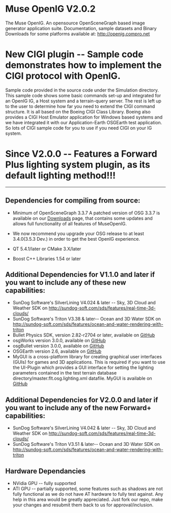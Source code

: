 # Muse OpenIG V2.0.2
The Muse OpenIG.  An opensource OpenSceneGraph based image generator application suite.
Documentation, sample datasets and Binary Downloads for some platforms available at: http://openig.compro.net

#  New CIGI plugin -- Sample code demonstrates how to implement the CIGI protocol with OpenIG.
   Sample code provided in the source code under the Simulation directory.  This sample code
   shows some basic commands set-up and integrated for an OpenIG IG, a Host system and a terrain-query server.
   The rest is left up to the user to determine how far you need to extend the CIGI command structure.
   It is all based on the Boeing CIGI Class Library.  Boeing also provides a CIGI Host Emulator application
   for Windows based systems and we have integrated it with our Application-Earth OSGEarth test application.
   So lots of CIGI sample code for you to use if you need CIGI on your IG system.

# Since V2.0.0 -- Features a Forward Plus lighting system plugin, as its default lighting method!!!
-----------------------------------------------------------------------------------------------------------------
Dependencies for compiling from source:
--------------------------------------
*   Minimum of OpenSceneGraph 3.3.7 
    A patched version of OSG 3.3.7 is available on our [Downloads](http://openig.compro.net/download-openig.html)
    page, that contains some updates and allows full functionality
    of all features of MuseOpenIG.
*   We now recommend you upgrade your OSG release to at least 3.4.0(3.5.3 Dev.)
    in order to get the best OpenIG experience.

*   QT 5.4.1/later or CMake 3.X/later
*   Boost C++ Libraries 1.54 or later

Additional Dependencies for V1.1.0 and later if you want to include any of these new capabilities:
---------------------------------------------------------------------------------------
*  SunDog Software's SilverLining V4.024 & later -- Sky, 3D Cloud and Weather SDK
   on http://sundog-soft.com/sds/features/real-time-3d-clouds/
*  SunDog Software's Triton V3.38 & later-- Ocean and 3D Water SDK
   on http://sundog-soft.com/sds/features/ocean-and-water-rendering-with-triton
*  Bullet Physics SDK, version 2.82-r2704 or later, available on [GitHub](https://github.com/bulletphysics)
*  osgWorks version 3.0.0, available on [GitHub](https://github.com/mccdo/osgworks)
*  osgBullet version 3.0.0, available on [GitHub](https://github.com/mccdo/osgBullet)
*  OSGEarth version 2.6, available on [GitHub](https://github.com/gwaldron/osgearth)
*  MyGUI is a cross-platform library for creating graphical user interfaces (GUIs) for games and 3D applications.
   This is required if you want to use the UI-Plugin which provides a GUI interface for setting the
   lighting parameters contained in the test terrain database directory/master.flt.osg.lighting.xml datafile.
   MyGUI is available on [GitHub](https://github.com/MyGUI/mygui)

Additional Dependencies for V2.0.0 and later if you want to include any of the new Forward+ capabilities:
---------------------------------------------------------------------------------------
*  SunDog Software's SilverLining V4.042 & later -- Sky, 3D Cloud and Weather SDK
   on http://sundog-soft.com/sds/features/real-time-3d-clouds/
*  SunDog Software's Triton V3.51 & later-- Ocean and 3D Water SDK
   on http://sundog-soft.com/sds/features/ocean-and-water-rendering-with-triton

Hardware Dependancies
--------------------------------------------------------------------------------------------------
* NVidia GPU -- fully supported
* ATI GPU    -- partially supported, some features such as shadows are not fully functional as
                we do not have AT hardware to fully test against.  Any help in this area would
                be greatly appreciated.  Just fork our repo, make your changes and resubmit them
                back to us for approval/inclusion.